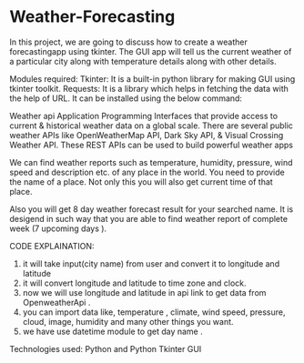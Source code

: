 # Weather-Forecasting
In this project, we are going to discuss how to create a weather forecastingapp using tkinter. The GUI app will tell us the current weather of a particular city along with temperature details along with other details. 

Modules required:
Tkinter: It is a built-in python library for making GUI using tkinter toolkit.
Requests: It is a library which helps in fetching the data with the help of URL. It can be installed using the below command:

Weather api
Application Programming Interfaces that provide access to current & historical weather data on a global scale. There are several public weather APIs like OpenWeatherMap API, Dark Sky API, & Visual Crossing Weather API. These REST APIs can be used to build powerful weather apps

We can find weather reports such as temperature, humidity, pressure, wind speed and description etc. of any place in the world. You need to provide the name of a place. Not only this you will also get current time of that place. 

Also you will get 8 day weather forecast result for your searched name. It is desigend in such way that you are able to find weather report of complete week (7 upcoming days ). 

CODE EXPLAINATION:

1. it will take input(city name) from user and convert it to longitude and latitude
2. it will convert longitude and latitude to time zone and clock.
3. now we will use longitude and latitude in api link to get data from OpenweatherApi . 
4. you can import data like, temperature , climate, wind speed, pressure, cloud, image, humidity and many other things you want.
5. we have use datetime module to get day name .


Technologies used: Python and Python Tkinter GUI
